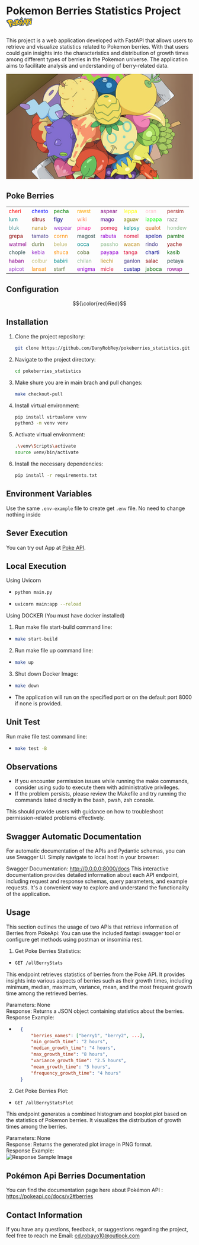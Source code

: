 # Pokemon Berries Statistics Project &nbsp; <img src="/images/pokeapi.png" alt="Poke API" width="70" height="28">

This project is a web application developed with FastAPI that allows users to retrieve and visualize statistics related to Pokemon berries. With that users could gain insights into the characteristics and distribution of growth times among different types of berries in the Pokemon universe. The application aims to facilitate analysis and understanding of berry-related data.

![Poke Berries](/images/poke_berries.png)

## Poke Berries
|        |        |        |        |        |        |        |        |
|--------|--------|--------|--------|--------|--------|--------|--------|
| <span style="color:red">cheri</span>    | <span style="color:blue">chesto</span>   | <span style="color:green">pecha</span>    | <span style="color:orange">rawst</span>    | <span style="color:purple">aspear</span>  | <span style="color:yellow">leppa</span>    | <span style="color:pink">oran</span>     | <span style="color:brown">persim</span>   |
| <span style="color:teal">lum</span>     | <span style="color:maroon">sitrus</span>  | <span style="color:navy">figy</span>      | <span style="color:coral">wiki</span>     | <span style="color:indigo">mago</span>    | <span style="color:olive">aguav</span>    | <span style="color:lime">iapapa</span>  | <span style="color:gray">razz</span>     |
| <span style="color:cadetblue">bluk</span>   | <span style="color:darkgoldenrod">nanab</span> | <span style="color:darkorchid">wepear</span> | <span style="color:deeppink">pinap</span> | <span style="color:crimson">pomeg</span> | <span style="color:darkcyan">kelpsy</span> | <span style="color:chocolate">qualot</span> | <span style="color:darkseagreen">hondew</span> |
| <span style="color:darkred">grepa</span>  | <span style="color:darkslateblue">tamato</span> | <span style="color:darkorange">cornn</span> | <span style="color:darkslategray">magost</span> | <span style="color:darkviolet">rabuta</span> | <span style="color:crimson">nomel</span> | <span style="color:darkblue">spelon</span> | <span style="color:darkgreen">pamtre</span> |
| <span style="color:darkmagenta">watmel</span> | <span style="color:darkolivegreen">durin</span> | <span style="color:darkkhaki">belue</span> | <span style="color:darkcyan">occa</span> | <span style="color:darkseagreen">passho</span> | <span style="color:darkgoldenrod">wacan</span> | <span style="color:darkslateblue">rindo</span> | <span style="color:darkred">yache</span> |
| <span style="color:darkslategray">chople</span> | <span style="color:darkorchid">kebia</span> | <span style="color:darkorange">shuca</span> | <span style="color:darkolivegreen">coba</span> | <span style="color:darkviolet">payapa</span> | <span style="color:crimson">tanga</span> | <span style="color:darkblue">charti</span> | <span style="color:darkgreen">kasib</span> |
| <span style="color:darkmagenta">haban</span>  | <span style="color:darkkhaki">colbur</span> | <span style="color:darkcyan">babiri</span> | <span style="color:darkseagreen">chilan</span> | <span style="color:darkgoldenrod">liechi</span> | <span style="color:darkslateblue">ganlon</span> | <span style="color:darkred">salac</span> | <span style="color:darkslategray">petaya</span> |
| <span style="color:darkorchid">apicot</span> | <span style="color:darkorange">lansat</span> | <span style="color:darkolivegreen">starf</span> | <span style="color:darkviolet">enigma</span> | <span style="color:crimson">micle</span> | <span style="color:darkblue">custap</span> | <span style="color:darkgreen">jaboca</span> | <span style="color:darkmagenta">rowap</span> |

## Configuration

$${\color{red}Red}$$

## Installation

1. Clone the project repository:

   ```bash
   git clone https://github.com/DanyRobRey/pokeberries_statistics.git

2. Navigate to the project directory:

    ```bash
    cd pokeberries_statistics

3. Make shure you are in main brach and pull changes:

    ```bash
    make checkout-pull

3. Install virtual environment:

    ```bash
    pip install virtualenv venv
    python3 -m venv venv

4. Activate virtual environment:

    ```bash
    .\venv\Scripts\activate
    source venv/bin/activate 

5. Install the necessary dependencies:

    ```bash 
    pip install -r requirements.txt


## Environment Variables

Use the same `.env-example` file to create get `.env` file.
No need to change nothing inside

## Sever Execution

You can try out App at [Poke API](https://poke-berries-stats-b9b89f70f58b.herokuapp.com/).


## Local Execution

Using Uvicorn

- ```bash
  python main.py

- ```bash
  uvicorn main:app --reload

Using DOCKER (You must have docker installed)

1. Run make file start-build command line:
- ```bash
  make start-build

2. Run make file up command line:
- ```bash
  make up

3. Shut down Docker Image:
- ```bash
  make down
  
- The application will run on the specified port or on the default port 8000 if none is provided.


## Unit Test

Run make file test command line:
- ```bash
  make test -B

## Observations

- If you encounter permission issues while running the make commands, consider using sudo to execute them with administrative privileges.
- If the problem persists, please review the Makefile and try running the commands listed directly in the bash, pwsh, zsh console.

This should provide users with guidance on how to troubleshoot permission-related problems effectively.

## Swagger Automatic Documentation

For automatic documentation of the APIs and Pydantic schemas, you can use Swagger UI. Simply navigate to local host in your browser:

Swagger Documentation: http://0.0.0.0:8000/docs
This interactive documentation provides detailed information about each API endpoint, including request and response schemas, query parameters, and example requests. It's a convenient way to explore and understand the functionality of the application.

## Usage

This section outlines the usage of two APIs that retrieve information of Berries from PokeApi: You can use the included fastapi swagger tool or configure get methods using postman or insominia rest.


1. Get Poke Berries Statistics:
- ```bash
  GET /allBerryStats 

This endpoint retrieves statistics of berries from the Poke API. It provides insights into various aspects of berries such as their growth times, including minimum, median, maximum, variance, mean, and the most frequent growth time among the retrieved berries.

Parameters: None  
Response: Returns a JSON object containing statistics about the berries.  
Response Example:  

- ```json
    {
        "berries_names": ["berry1", "berry2", ...],
        "min_growth_time": "2 hours",
        "median_growth_time": "4 hours",
        "max_growth_time": "8 hours",
        "variance_growth_time": "2.5 hours",
        "mean_growth_time": "5 hours",
        "frequency_growth_time": "4 hours"
    }

2. Get Poke Berries Plot:
- ```bash
  GET /allBerryStatsPlot

This endpoint generates a combined histogram and boxplot plot based on the statistics of Pokemon berries. It visualizes the distribution of growth times among the berries.

Parameters: None  
Response: Returns the generated plot image in PNG format.  
Response Example:  
![Response Sample Image](/images/plot_sample.png)


## Pokémon Api Berries Documentation

You can find the documentation page here about Pokémon API : https://pokeapi.co/docs/v2#berries

## Contact Information
If you have any questions, feedback, or suggestions regarding the project, feel free to reach me 
Email: cd.robayo10@outlook.com